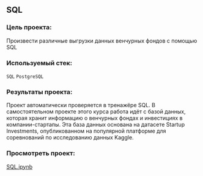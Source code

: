 ## SQL  
  
### Цель проекта:  
Произвести различные выгрузки данных венчурных фондов с помощью SQL    
  
### Используемый стек:  
`SQL` `PostgreSQL`  
  
### Результаты проекта:  
Проект автоматически проверяется в тренажёре SQL. В самостоятельном проекте этого курса работа идёт с базой данных, которая хранит информацию о венчурных фондах и инвестициях в компании-стартапы. Эта база данных основана на датасете Startup Investments, опубликованном на популярной платформе для соревнований по исследованию данных Kaggle.  
  
### Просмотреть проект:
[SQL.ipynb](https://github.com/AndreyPlyasov/data_analyst_portfolio/blob/main/SQL/SQL.ipynb)